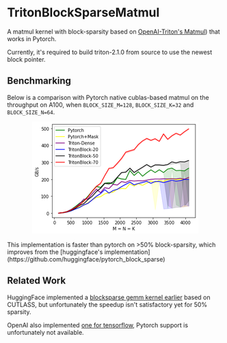 # TritonBlockSparseMatmul

A matmul kernel with block-sparsity based on [OpenAI-Triton's Matmul](https://github.com/openai/triton/blob/main/python/tutorials/08-experimental-block-pointer.py)) that works in Pytorch.

Currently, it's required to build triton-2.1.0 from source to use the newest block pointer. 

Benchmarking 
---
Below is a comparison with Pytorch native cublas-based matmul on the throughput on A100, when `BLOCK_SIZE_M=128`, `BLOCK_SIZE_K=32` and `BLOCK_SIZE_N=64`. 
<p align="center">
  <img src="benchmark.png" />
</p>
This implementation is faster than pytorch on >50% block-sparsity, which improves from the [huggingface's implementation](https://github.com/huggingface/pytorch_block_sparse)

Related Work
---
HuggingFace implemented a [blocksparse gemm kernel earlier](https://github.com/huggingface/pytorch_block_sparse) based on CUTLASS, but unfortunately the speedup isn't satisfactory yet for 50% sparsity. 

OpenAI also implemented [one for tensorflow](https://github.com/openai/blocksparse), Pytorch support is unfortunately not available. 
